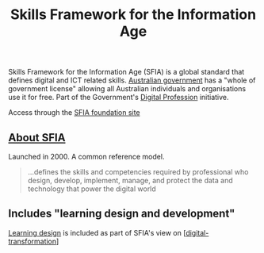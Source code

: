 ﻿---
backlinks:
- title: Computing
  url: /memex/sense/computing/computing.html
- title: Digital Transformation
  url: /memex/sense/computing/digital-transformation.html
title: Skills Framework for the Information Age
---
Skills Framework for the Information Age (SFIA) is a global standard that defines digital and ICT related skills. [Australian government](https://www.apsc.gov.au/initiatives-and-programs/aps-workforce-strategy-2025/workforce-planning-resources/skills-framework-information-age) has a "whole of government license" allowing all Australian individuals and organisations use it for free. Part of the Government's [Digital Profession](https://www.digitalprofession.gov.au/) initiative.

Access through the [SFIA foundation site](https://sfia-online.org/en)

## [About SFIA](https://sfia-online.org/en/about-sfia/about-sfia)

Launched in 2000. A common reference model.

> ...defines the skills and competencies required by professional who design, develop, implement, manage, and protect the data and technology that power the digital world

## Includes "learning design and development" 

[Learning design](https://sfia-online.org/en/sfia-8/sfia-views/digital-transformation?path=/glance) is included as part of SFIA's view on [[digital-transformation]]

[//begin]: # "Autogenerated link references for markdown compatibility"
[digital-transformation]: ../digital-transformation "Digital Transformation"
[//end]: # "Autogenerated link references"